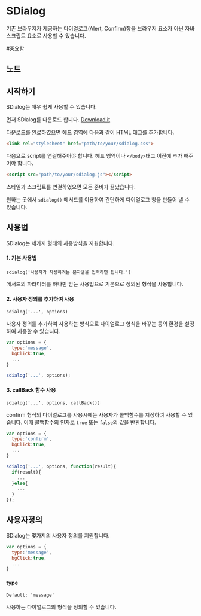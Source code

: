 SDialog
=======
기존 브라우저가 제공하는 다이얼로그(Alert, Confirm)창을 브라우저 요소가 아닌 자바스크립트 요소로 사용할 수 있습니다.

#중요함

## 노트

## 시작하기

SDialog는 매우 쉽게 사용할 수 있습니다.

먼저 SDialog를 다운로드 합니다. [Download it](https://github.com/siluniv/SDialog/archive/master.zip)

다운로드를 완료하였으면 헤드 영역에 다음과 같이 HTML 태그를 추가합니다.
```html
<link rel="stylesheet" href="path/to/your/sdialog.css">
```

다음으로 script를 연결해주어야 합니다. 헤드 영역이나 `</body>`태그 이전에 추가 해주어야 합니다.
```html
<script src="path/to/your/sdialog.js"></script>
```

스타일과 스크립트를 연결하였으면 모든 준비가 끝났습니다.

원하는 곳에서 `sdialog()` 메서드를 이용하여 간단하게 다이얼로그 창을 만들어 낼 수 있습니다.

## 사용법

SDialog는 세가지 형태의 사용방식을 지원합니다.

#### 1. 기본 사용법
`sdialog('사용자가 작성하려는 문자열을 입력하면 됩니다.')`

메서드의 파라미터를 하나만 받는 사용법으로 기본으로 정의된 형식을 사용합니다.

#### 2. 사용자 정의를 추가하여 사용
`sdialog('...', options)`

사용자 정의를 추가하여 사용하는 방식으로 다이얼로그 형식을 바꾸는 등의 환경을 설정하여 사용할 수 있습니다.

```js
var options = {
  type:'message',
  bgClick:true,
  ...
}

sdialog('...', options);
```

#### 3. callBack 함수 사용
`sdialog('...', options, callBack())`

confirm 형식의 다이얼로그를 사용시에는 사용자가 콜백함수를 지정하여 사용할 수 있습니다. 이때 콜백함수의 인자로 `true` 또는 `false`의 값을 반환합니다.

```js
var options = {
  type:'confirm',
  bgClick:true,
  ...
}

sdialog('...', options, function(result){
  if(result){
    ...
  }else{
    ...
  }
});
```



## 사용자정의

SDialog는 몇가지의 사용자 정의를 지원합니다.

```js
var options = {
  type:'message',
  bgClick:true,
  ...
}
```

#### type

`Default: 'message'`

사용하는 다이얼로그의 형식을 정의할 수 있습니다.
